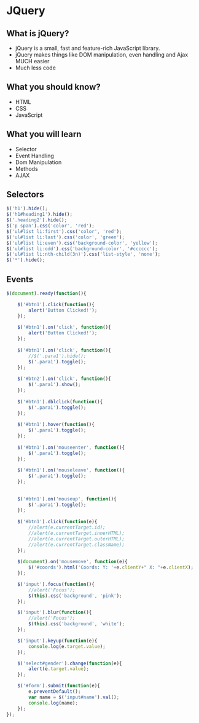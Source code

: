 # JQuery

## What is jQuery?
* jQuery is a small, fast and feature-rich JavaScript library.
* jQuery makes things like DOM manipulation, even handling and Ajax MUCH easier
* Much less code

## What you should know?
* HTML
* CSS
* JavaScript

## What you will learn
* Selector
* Event Handling
* Dom Manipulation
* Methods
* AJAX

## Selectors
```javascript
$('h1').hide();
$('h1#heading1').hide();
$('.heading2').hide();
$('p span').css('color', 'red');
$('ul#list li:first').css('color', 'red');
$('ul#list li:last').css('color', 'green');
$('ul#list li:even').css('background-color', 'yellow');
$('ul#list li:odd').css('background-color', '#cccccc');
$('ul#list li:nth-child(3n)').css('list-style', 'none');
$('*').hide();
```

## Events
```javascript
$(document).ready(function(){

	$('#btn1').click(function(){
		alert('Button Clicked!');
	});
	
	$('#btn1').on('click', function(){
		alert('Button Clicked!');
	});
	
	$('#btn1').on('click', function(){
		//$('.para1').hide();
		$('.para1').toggle();
	});
	
	$('#btn2').on('click', function(){
		$('.para1').show();
	});
	
	$('#btn1').dblclick(function(){
		$('.para1').toggle();
	});
	
	$('#btn1').hover(function(){
		$('.para1').toggle();
	});
	
	$('#btn1').on('mouseenter', function(){
		$('.para1').toggle();
	});
	
	$('#btn1').on('mouseleave', function(){
		$('.para1').toggle();
	});
	
	
	$('#btn1').on('mouseup', function(){
		$('.para1').toggle();
	});
	
	$('#btn1').click(function(e){
		//alert(e.currentTarget.id);
		//alert(e.currentTarget.innerHTML);
		//alert(e.currentTarget.outerHTML);
		//alert(e.currentTarget.className);
	});
	
	$(document).on('mousemove', function(e){
		$('#coords').html('Coords: Y: '+e.clientY+" X: "+e.clientX);
	});

	$('input').focus(function(){
		//alert('Focus');
		$(this).css('background', 'pink');
	});

	$('input').blur(function(){
		//alert('Focus');
		$(this).css('background', 'white');
	});

	$('input').keyup(function(e){
		console.log(e.target.value);
	});

	$('select#gender').change(function(e){
		alert(e.target.value);
	});

	$('#form').submit(function(e){
		e.preventDefault();
		var name = $('input#name').val();
		console.log(name);
	});
});
```